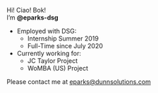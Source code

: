 Hi! Ciao! Bok!  
I’m <b>@eparks-dsg</b> 

- Employed with DSG:
  - Internship Summer 2019
  - Full-Time since July 2020
- Currently working for:
  - JC Taylor Project
  - WoMBA (US) Project

Please contact me at eparks@dunnsolutions.com

<!---
eparks-dsg/eparks-dsg is a ✨ special ✨ repository because its `README.md` (this file) appears on your GitHub profile.
You can click the Preview link to take a look at your changes.
--->
